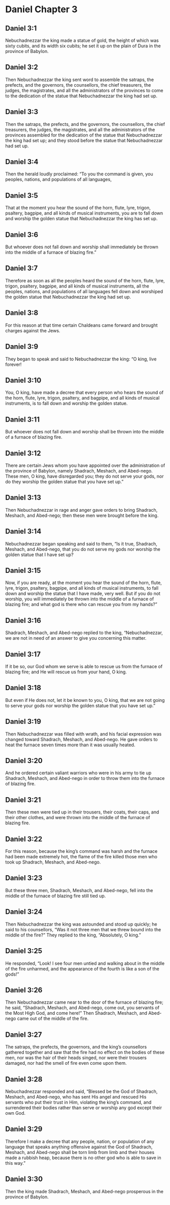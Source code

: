 # Daniel Chapter 3

## Daniel 3:1

Nebuchadnezzar the king made a statue of gold, the height of which was sixty cubits, and its width six cubits; he set it up on the plain of Dura in the province of Babylon.

## Daniel 3:2

Then Nebuchadnezzar the king sent word to assemble the satraps, the prefects, and the governors, the counsellors, the chief treasurers, the judges, the magistrates, and all the administrators of the provinces to come to the dedication of the statue that Nebuchadnezzar the king had set up.

## Daniel 3:3

Then the satraps, the prefects, and the governors, the counsellors, the chief treasurers, the judges, the magistrates, and all the administrators of the provinces assembled for the dedication of the statue that Nebuchadnezzar the king had set up; and they stood before the statue that Nebuchadnezzar had set up.

## Daniel 3:4

Then the herald loudly proclaimed: “To you the command is given, you peoples, nations, and populations of all languages,

## Daniel 3:5

That at the moment you hear the sound of the horn, flute, lyre, trigon, psaltery, bagpipe, and all kinds of musical instruments, you are to fall down and worship the golden statue that Nebuchadnezzar the king has set up.

## Daniel 3:6

But whoever does not fall down and worship shall immediately be thrown into the middle of a furnace of blazing fire.”

## Daniel 3:7

Therefore as soon as all the peoples heard the sound of the horn, flute, lyre, trigon, psaltery, bagpipe, and all kinds of musical instruments, all the peoples, nations, and populations of all languages fell down and worshiped the golden statue that Nebuchadnezzar the king had set up.

## Daniel 3:8

For this reason at that time certain Chaldeans came forward and brought charges against the Jews.

## Daniel 3:9

They began to speak and said to Nebuchadnezzar the king: “O king, live forever!

## Daniel 3:10

You, O king, have made a decree that every person who hears the sound of the horn, flute, lyre, trigon, psaltery, and bagpipe, and all kinds of musical instruments, is to fall down and worship the golden statue.

## Daniel 3:11

But whoever does not fall down and worship shall be thrown into the middle of a furnace of blazing fire.

## Daniel 3:12

There are certain Jews whom you have appointed over the administration of the province of Babylon, namely Shadrach, Meshach, and Abed-nego. These men, O king, have disregarded you; they do not serve your gods, nor do they worship the golden statue that you have set up.”

## Daniel 3:13

Then Nebuchadnezzar in rage and anger gave orders to bring Shadrach, Meshach, and Abed-nego; then these men were brought before the king.

## Daniel 3:14

Nebuchadnezzar began speaking and said to them, “Is it true, Shadrach, Meshach, and Abed-nego, that you do not serve my gods nor worship the golden statue that I have set up?

## Daniel 3:15

Now, if you are ready, at the moment you hear the sound of the horn, flute, lyre, trigon, psaltery, bagpipe, and all kinds of musical instruments, to fall down and worship the statue that I have made, very well. But if you do not worship, you will immediately be thrown into the middle of a furnace of blazing fire; and what god is there who can rescue you from my hands?”

## Daniel 3:16

Shadrach, Meshach, and Abed-nego replied to the king, “Nebuchadnezzar, we are not in need of an answer to give you concerning this matter.

## Daniel 3:17

If it be so, our God whom we serve is able to rescue us from the furnace of blazing fire; and He will rescue us from your hand, O king.

## Daniel 3:18

But even if He does not, let it be known to you, O king, that we are not going to serve your gods nor worship the golden statue that you have set up.”

## Daniel 3:19

Then Nebuchadnezzar was filled with wrath, and his facial expression was changed toward Shadrach, Meshach, and Abed-nego. He gave orders to heat the furnace seven times more than it was usually heated.

## Daniel 3:20

And he ordered certain valiant warriors who were in his army to tie up Shadrach, Meshach, and Abed-nego in order to throw them into the furnace of blazing fire.

## Daniel 3:21

Then these men were tied up in their trousers, their coats, their caps, and their other clothes, and were thrown into the middle of the furnace of blazing fire.

## Daniel 3:22

For this reason, because the king’s command was harsh and the furnace had been made extremely hot, the flame of the fire killed those men who took up Shadrach, Meshach, and Abed-nego.

## Daniel 3:23

But these three men, Shadrach, Meshach, and Abed-nego, fell into the middle of the furnace of blazing fire still tied up.

## Daniel 3:24

Then Nebuchadnezzar the king was astounded and stood up quickly; he said to his counsellors, “Was it not three men that we threw bound into the middle of the fire?” They replied to the king, “Absolutely, O king.”

## Daniel 3:25

He responded, “Look! I see four men untied and walking about in the middle of the fire unharmed, and the appearance of the fourth is like a son of the gods!”

## Daniel 3:26

Then Nebuchadnezzar came near to the door of the furnace of blazing fire; he said, “Shadrach, Meshach, and Abed-nego, come out, you servants of the Most High God, and come here!” Then Shadrach, Meshach, and Abed-nego came out of the middle of the fire.

## Daniel 3:27

The satraps, the prefects, the governors, and the king’s counsellors gathered together and saw that the fire had no effect on the bodies of these men, nor was the hair of their heads singed, nor were their trousers damaged, nor had the smell of fire even come upon them.

## Daniel 3:28

Nebuchadnezzar responded and said, “Blessed be the God of Shadrach, Meshach, and Abed-nego, who has sent His angel and rescued His servants who put their trust in Him, violating the king’s command, and surrendered their bodies rather than serve or worship any god except their own God.

## Daniel 3:29

Therefore I make a decree that any people, nation, or population of any language that speaks anything offensive against the God of Shadrach, Meshach, and Abed-nego shall be torn limb from limb and their houses made a rubbish heap, because there is no other god who is able to save in this way.”

## Daniel 3:30

Then the king made Shadrach, Meshach, and Abed-nego prosperous in the province of Babylon.
